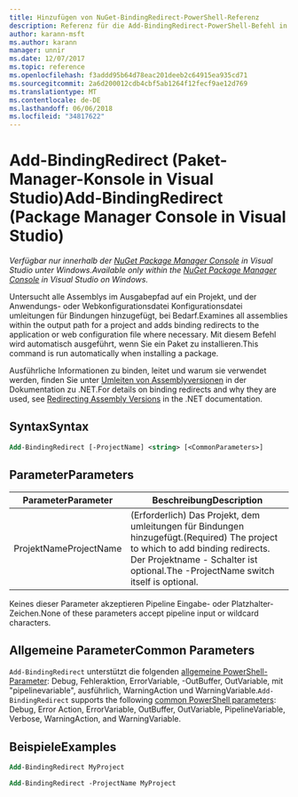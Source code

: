 ```yaml
---
title: Hinzufügen von NuGet-BindingRedirect-PowerShell-Referenz
description: Referenz für die Add-BindingRedirect-PowerShell-Befehl in der NuGet-Paket-Manager-Konsole in Visual Studio.
author: karann-msft
ms.author: karann
manager: unnir
ms.date: 12/07/2017
ms.topic: reference
ms.openlocfilehash: f3addd95b64d78eac201deeb2c64915ea935cd71
ms.sourcegitcommit: 2a6d200012cdb4cbf5ab1264f12fecf9ae12d769
ms.translationtype: MT
ms.contentlocale: de-DE
ms.lasthandoff: 06/06/2018
ms.locfileid: "34817622"
---
```

# <a name="add-bindingredirect-package-manager-console-in-visual-studio"></a><span data-ttu-id="4af0d-103">Add-BindingRedirect (Paket-Manager-Konsole in Visual Studio)</span><span class="sxs-lookup"><span data-stu-id="4af0d-103">Add-BindingRedirect (Package Manager Console in Visual Studio)</span></span>

<span data-ttu-id="4af0d-104">*Verfügbar nur innerhalb der [NuGet Package Manager Console](package-manager-console.md) in Visual Studio unter Windows.*</span><span class="sxs-lookup"><span data-stu-id="4af0d-104">*Available only within the [NuGet Package Manager Console](package-manager-console.md) in Visual Studio on Windows.*</span></span>

<span data-ttu-id="4af0d-105">Untersucht alle Assemblys im Ausgabepfad auf ein Projekt, und der Anwendungs- oder Webkonfigurationsdatei Konfigurationsdatei umleitungen für Bindungen hinzugefügt, bei Bedarf.</span><span class="sxs-lookup"><span data-stu-id="4af0d-105">Examines all assemblies within the output path for a project and adds binding redirects to the application or web configuration file where necessary.</span></span> <span data-ttu-id="4af0d-106">Mit diesem Befehl wird automatisch ausgeführt, wenn Sie ein Paket zu installieren.</span><span class="sxs-lookup"><span data-stu-id="4af0d-106">This command is run automatically when installing a package.</span></span>

<span data-ttu-id="4af0d-107">Ausführliche Informationen zu binden, leitet und warum sie verwendet werden, finden Sie unter [Umleiten von Assemblyversionen](/dotnet/framework/configure-apps/redirect-assembly-versions) in der Dokumentation zu .NET.</span><span class="sxs-lookup"><span data-stu-id="4af0d-107">For details on binding redirects and why they are used, see [Redirecting Assembly Versions](/dotnet/framework/configure-apps/redirect-assembly-versions) in the .NET documentation.</span></span>

## <a name="syntax"></a><span data-ttu-id="4af0d-108">Syntax</span><span class="sxs-lookup"><span data-stu-id="4af0d-108">Syntax</span></span>

```ps
Add-BindingRedirect [-ProjectName] <string> [<CommonParameters>]
```

## <a name="parameters"></a><span data-ttu-id="4af0d-109">Parameter</span><span class="sxs-lookup"><span data-stu-id="4af0d-109">Parameters</span></span>

| <span data-ttu-id="4af0d-110">Parameter</span><span class="sxs-lookup"><span data-stu-id="4af0d-110">Parameter</span></span> | <span data-ttu-id="4af0d-111">Beschreibung</span><span class="sxs-lookup"><span data-stu-id="4af0d-111">Description</span></span> |
| --- | --- |
| <span data-ttu-id="4af0d-112">ProjektName</span><span class="sxs-lookup"><span data-stu-id="4af0d-112">ProjectName</span></span> | <span data-ttu-id="4af0d-113">(Erforderlich) Das Projekt, dem umleitungen für Bindungen hinzugefügt.</span><span class="sxs-lookup"><span data-stu-id="4af0d-113">(Required) The project to which to add binding redirects.</span></span> <span data-ttu-id="4af0d-114">Der Projektname - Schalter ist optional.</span><span class="sxs-lookup"><span data-stu-id="4af0d-114">The -ProjectName switch itself is optional.</span></span> |

<span data-ttu-id="4af0d-115">Keines dieser Parameter akzeptieren Pipeline Eingabe- oder Platzhalter-Zeichen.</span><span class="sxs-lookup"><span data-stu-id="4af0d-115">None of these parameters accept pipeline input or wildcard characters.</span></span>

## <a name="common-parameters"></a><span data-ttu-id="4af0d-116">Allgemeine Parameter</span><span class="sxs-lookup"><span data-stu-id="4af0d-116">Common Parameters</span></span>

<span data-ttu-id="4af0d-117">`Add-BindingRedirect` unterstützt die folgenden [allgemeine PowerShell-Parameter](http://go.microsoft.com/fwlink/?LinkID=113216): Debug, Fehleraktion, ErrorVariable, -OutBuffer, OutVariable, mit "pipelinevariable", ausführlich, WarningAction und WarningVariable.</span><span class="sxs-lookup"><span data-stu-id="4af0d-117">`Add-BindingRedirect` supports the following [common PowerShell parameters](http://go.microsoft.com/fwlink/?LinkID=113216): Debug, Error Action, ErrorVariable, OutBuffer, OutVariable, PipelineVariable, Verbose, WarningAction, and WarningVariable.</span></span>

## <a name="examples"></a><span data-ttu-id="4af0d-118">Beispiele</span><span class="sxs-lookup"><span data-stu-id="4af0d-118">Examples</span></span>

```ps
Add-BindingRedirect MyProject

Add-BindingRedirect -ProjectName MyProject
```